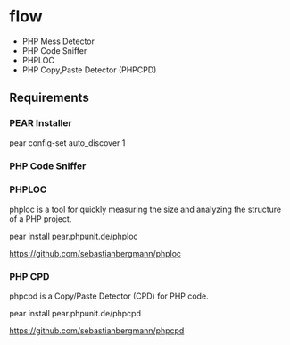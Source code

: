 # flow

- PHP Mess Detector
- PHP Code Sniffer
- PHPLOC
- PHP Copy,Paste Detector (PHPCPD)

## Requirements

### PEAR Installer

pear config-set auto_discover 1

### PHP Code Sniffer


### PHPLOC

phploc is a tool for quickly measuring the size and analyzing the structure of a PHP project.

pear install pear.phpunit.de/phploc

https://github.com/sebastianbergmann/phploc

### PHP CPD

phpcpd is a Copy/Paste Detector (CPD) for PHP code.

pear install pear.phpunit.de/phpcpd

https://github.com/sebastianbergmann/phpcpd